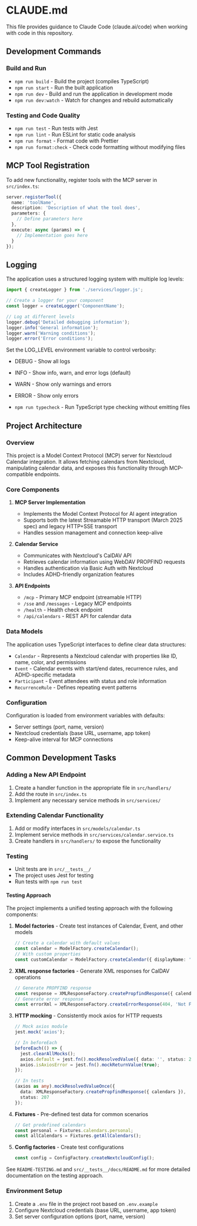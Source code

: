 # CLAUDE.md

This file provides guidance to Claude Code (claude.ai/code) when working with code in this repository.

## Development Commands

### Build and Run
- `npm run build` - Build the project (compiles TypeScript)
- `npm run start` - Run the built application
- `npm run dev` - Build and run the application in development mode
- `npm run dev:watch` - Watch for changes and rebuild automatically

### Testing and Code Quality
- `npm run test` - Run tests with Jest
- `npm run lint` - Run ESLint for static code analysis
- `npm run format` - Format code with Prettier
- `npm run format:check` - Check code formatting without modifying files

## MCP Tool Registration
To add new functionality, register tools with the MCP server in `src/index.ts`:

```typescript
server.registerTool({
  name: 'toolName',
  description: 'Description of what the tool does',
  parameters: {
    // Define parameters here
  },
  execute: async (params) => {
    // Implementation goes here
  }
});
```

## Logging
The application uses a structured logging system with multiple log levels:

```typescript
import { createLogger } from './services/logger.js';

// Create a logger for your component
const logger = createLogger('ComponentName');

// Log at different levels
logger.debug('Detailed debugging information');
logger.info('General information');
logger.warn('Warning conditions');
logger.error('Error conditions');
```

Set the LOG_LEVEL environment variable to control verbosity:
- DEBUG - Show all logs
- INFO - Show info, warn, and error logs (default)
- WARN - Show only warnings and errors
- ERROR - Show only errors

- `npm run typecheck` - Run TypeScript type checking without emitting files

## Project Architecture

### Overview
This project is a Model Context Protocol (MCP) server for Nextcloud Calendar integration. It allows fetching calendars from Nextcloud, manipulating calendar data, and exposes this functionality through MCP-compatible endpoints.

### Core Components

1. **MCP Server Implementation**
   - Implements the Model Context Protocol for AI agent integration
   - Supports both the latest Streamable HTTP transport (March 2025 spec) and legacy HTTP+SSE transport
   - Handles session management and connection keep-alive

2. **Calendar Service**
   - Communicates with Nextcloud's CalDAV API
   - Retrieves calendar information using WebDAV PROPFIND requests
   - Handles authentication via Basic Auth with Nextcloud
   - Includes ADHD-friendly organization features

3. **API Endpoints**
   - `/mcp` - Primary MCP endpoint (streamable HTTP)
   - `/sse` and `/messages` - Legacy MCP endpoints
   - `/health` - Health check endpoint
   - `/api/calendars` - REST API for calendar data

### Data Models
The application uses TypeScript interfaces to define clear data structures:
- `Calendar` - Represents a Nextcloud calendar with properties like ID, name, color, and permissions
- `Event` - Calendar events with start/end dates, recurrence rules, and ADHD-specific metadata
- `Participant` - Event attendees with status and role information
- `RecurrenceRule` - Defines repeating event patterns

### Configuration
Configuration is loaded from environment variables with defaults:
- Server settings (port, name, version)
- Nextcloud credentials (base URL, username, app token)
- Keep-alive interval for MCP connections

## Common Development Tasks

### Adding a New API Endpoint
1. Create a handler function in the appropriate file in `src/handlers/`
2. Add the route in `src/index.ts`
3. Implement any necessary service methods in `src/services/`

### Extending Calendar Functionality
1. Add or modify interfaces in `src/models/calendar.ts`
2. Implement service methods in `src/services/calendar.service.ts`
3. Create handlers in `src/handlers/` to expose the functionality

### Testing
- Unit tests are in `src/__tests__/`
- The project uses Jest for testing
- Run tests with `npm run test`

#### Testing Approach
The project implements a unified testing approach with the following components:

1. **Model factories** - Create test instances of Calendar, Event, and other models
   ```typescript
   // Create a calendar with default values
   const calendar = ModelFactory.createCalendar();
   // With custom properties
   const customCalendar = ModelFactory.createCalendar({ displayName: 'Custom', isDefault: true });
   ```

2. **XML response factories** - Generate XML responses for CalDAV operations
   ```typescript
   // Generate PROPFIND response
   const response = XMLResponseFactory.createPropfindResponse({ calendars });
   // Generate error response
   const errorXml = XMLResponseFactory.createErrorResponse(404, 'Not Found');
   ```

3. **HTTP mocking** - Consistently mock axios for HTTP requests
   ```typescript
   // Mock axios module
   jest.mock('axios');

   // In beforeEach
   beforeEach(() => {
     jest.clearAllMocks();
     axios.default = jest.fn().mockResolvedValue({ data: '', status: 200 });
     axios.isAxiosError = jest.fn().mockReturnValue(true);
   });

   // In tests
   (axios as any).mockResolvedValueOnce({
     data: XMLResponseFactory.createPropfindResponse({ calendars }),
     status: 207
   });
   ```

4. **Fixtures** - Pre-defined test data for common scenarios
   ```typescript
   // Get predefined calendars
   const personal = Fixtures.calendars.personal;
   const allCalendars = Fixtures.getAllCalendars();
   ```

5. **Config factories** - Create test configurations
   ```typescript
   const config = ConfigFactory.createNextcloudConfig();
   ```

See `README-TESTING.md` and `src/__tests__/docs/README.md` for more detailed documentation on the testing approach.

### Environment Setup
1. Create a `.env` file in the project root based on `.env.example`
2. Configure Nextcloud credentials (base URL, username, app token)
3. Set server configuration options (port, name, version)